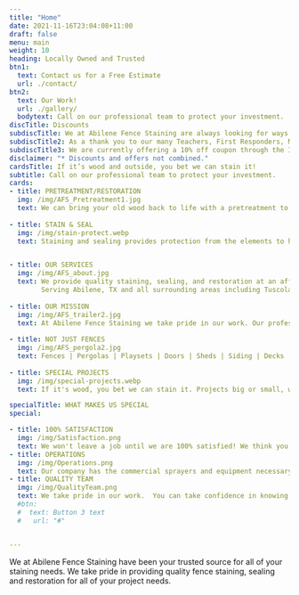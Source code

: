 ```yaml
---
title: "Home"
date: 2021-11-16T23:04:08+11:00
draft: false
menu: main
weight: 10
heading: Locally Owned and Trusted
btn1:
  text: Contact us for a Free Estimate
  url: ./contact/
btn2:
  text: Our Work!
  url: ./gallery/
  bodytext: Call on our professional team to protect your investment.
discTitle: Discounts
subdiscTitle: We at Abilene Fence Staining are always looking for ways to give back to our community.
subdiscTitle2: As a thank you to our many Teachers, First Responders, Military and Senior Citizens, we give a 10% discount.
subdiscTitle3: We are currently offering a 10% off coupon through the IBuyAbilene app
disclaimer: "* Discounts and offers not combined."
cardsTitle: If it’s wood and outside, you bet we can stain it!
subtitle: Call on our professional team to protect your investment.
cards:
- title: PRETREATMENT/RESTORATION
  img: /img/AFS_Pretreatment1.jpg
  text: We can bring your old wood back to life with a pretreatment to get the grey out and will allow the new stain to penetrate the wood better and bring life back to your structure. We use top quality products such as, Wood Defender, Cabot, Valspar and more!!
  
- title: STAIN & SEAL
  img: /img/stain-protect.webp
  text: Staining and sealing provides protection from the elements to help extend the life and enhance the look of the wood. 


- title: OUR SERVICES
  img: /img/AFS_about.jpg
  text: We provide quality staining, sealing, and restoration at an affordable price.
        Serving Abilene, TX and all surrounding areas including Tuscola, Clyde, Cisco, Hamby, Hawley, Merkel, Anson, and Sweetwater. 
        
- title: OUR MISSION
  img: /img/AFS_trailer2.jpg
  text: At Abilene Fence Staining we take pride in our work. Our professionals will take precautions to protect your landscaping while protecting your investment. When we finish the project, we want to leave you 100% satisfied.
  
- title: NOT JUST FENCES
  img: /img/AFS_pergola2.jpg
  text: Fences | Pergolas | Playsets | Doors | Sheds | Siding | Decks | Railings | and More
   
- title: SPECIAL PROJECTS
  img: /img/special-projects.webp
  text: If it's wood, you bet we can stain it. Projects big or small, we can do it all! Homes, storage, decks, pergolas, fences, playsets, shutters and more! Our professionals provide quality service to each and every project.

specialTitle: WHAT MAKES US SPECIAL
special:

- title: 100% SATISFACTION
  img: /img/Satisfaction.png
  text: We won't leave a job until we are 100% satisfied! We think you will be too!
- title: OPERATIONS
  img: /img/Operations.png
  text: Our company has the commercial sprayers and equipment necessary to get the job done. Don't leave your project to someone with just cheap stain and a blue or orange box sprayer.
- title: QUALITY TEAM
  img: /img/QualityTeam.png
  text: We take pride in our work.  You can take confidence in knowing we are fully licensed and bonded.
  #btn:
  #  text: Button 3 text
  #   url: "#"


---
```

We at Abilene Fence Staining have been your trusted source for all of your staining needs. We take pride in providing quality fence staining, sealing and restoration for all of your project needs.  
